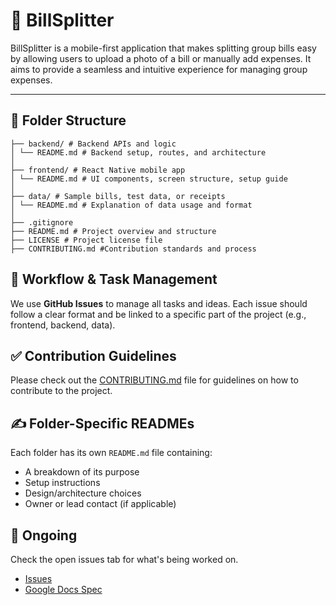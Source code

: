 # 📲 BillSplitter

BillSplitter is a mobile-first application that makes splitting group bills easy by allowing users to upload a photo of a bill or manually add expenses. It aims to provide a seamless and intuitive experience for managing group expenses.

---
## 📁 Folder Structure

```
├── backend/ # Backend APIs and logic
│ └── README.md # Backend setup, routes, and architecture
│
├── frontend/ # React Native mobile app
│ └── README.md # UI components, screen structure, setup guide
│
├── data/ # Sample bills, test data, or receipts
│ └── README.md # Explanation of data usage and format
│
├── .gitignore
├── README.md # Project overview and structure
├── LICENSE # Project license file
├── CONTRIBUTING.md #Contribution standards and process
```

## 🧠 Workflow & Task Management

We use **GitHub Issues** to manage all tasks and ideas. Each issue should follow a clear format and be linked to a specific part of the project (e.g., frontend, backend, data).

## ✅ Contribution Guidelines

Please check out the [CONTRIBUTING.md](https://github.com/Aryan-Gupta/bill_splitter/blob/main/CONTRIBUTING.md) file for guidelines on how to contribute to the project.

## ✍️ Folder-Specific READMEs

Each folder has its own `README.md` file containing:
- A breakdown of its purpose
- Setup instructions
- Design/architecture choices
- Owner or lead contact (if applicable)


## 🚧 Ongoing

Check the open issues tab for what's being worked on.

- [Issues](https://github.com/Aryan-Gupta/bill_splitter/issues)
- [Google Docs Spec](https://docs.google.com/document/d/1Sya6-k5UFL5TWITQur_gpLg-Jrsme6yOe-_U8_H6qig/edit?tab=t.0)

